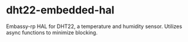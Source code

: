 # dht22-embedded-hal
Embassy-rp HAL for DHT22, a temperature and humidity sensor. Utilizes async functions to minimize blocking.
